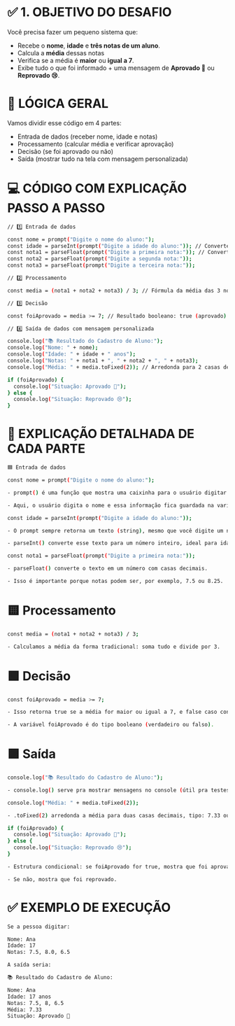 # ✅ 1. OBJETIVO DO DESAFIO

Você precisa fazer um pequeno sistema que:
- Recebe o **nome**, **idade** e **três notas de um aluno**.
- Calcula a **média** dessas notas
- Verifica se a média é **maior** ou **igual a 7**.
- Exibe tudo o que foi informado + uma mensagem de **Aprovado 🎉** ou **Reprovado 😢**.

# 🧠 LÓGICA GERAL

Vamos dividir esse código em 4 partes:

- Entrada de dados (receber nome, idade e notas)
- Processamento (calcular média e verificar aprovação)
- Decisão (se foi aprovado ou não)
- Saída (mostrar tudo na tela com mensagem personalizada)

# 💻 CÓDIGO COM EXPLICAÇÃO PASSO A PASSO

```bash
// 1️⃣ Entrada de dados

const nome = prompt("Digite o nome do aluno:");
const idade = parseInt(prompt("Digite a idade do aluno:")); // Converte string para número inteiro
const nota1 = parseFloat(prompt("Digite a primeira nota:")); // Converte string para número real (float)
const nota2 = parseFloat(prompt("Digite a segunda nota:"));
const nota3 = parseFloat(prompt("Digite a terceira nota:"));

// 2️⃣ Processamento

const media = (nota1 + nota2 + nota3) / 3; // Fórmula da média das 3 notas

// 3️⃣ Decisão

const foiAprovado = media >= 7; // Resultado booleano: true (aprovado) ou false (reprovado)

// 4️⃣ Saída de dados com mensagem personalizada

console.log("📚 Resultado do Cadastro de Aluno:");
console.log("Nome: " + nome);
console.log("Idade: " + idade + " anos");
console.log("Notas: " + nota1 + ", " + nota2 + ", " + nota3);
console.log("Média: " + media.toFixed(2)); // Arredonda para 2 casas decimais

if (foiAprovado) {
  console.log("Situação: Aprovado 🎉");
} else {
  console.log("Situação: Reprovado 😢");
}
```

# 🧩 EXPLICAÇÃO DETALHADA DE CADA PARTE

```bash
🟦 Entrada de dados

const nome = prompt("Digite o nome do aluno:");

- prompt() é uma função que mostra uma caixinha para o usuário digitar algo.

- Aqui, o usuário digita o nome e essa informação fica guardada na variável nome.
```
```bash
const idade = parseInt(prompt("Digite a idade do aluno:"));

- O prompt sempre retorna um texto (string), mesmo que você digite um número.

- parseInt() converte esse texto para um número inteiro, ideal para idade.
```

```bash
const nota1 = parseFloat(prompt("Digite a primeira nota:"));

- parseFloat() converte o texto em um número com casas decimais.

- Isso é importante porque notas podem ser, por exemplo, 7.5 ou 8.25.
```

# 🟨 Processamento

```bash
const media = (nota1 + nota2 + nota3) / 3;

- Calculamos a média da forma tradicional: soma tudo e divide por 3.
```

# 🟩 Decisão

```bash
const foiAprovado = media >= 7;

- Isso retorna true se a média for maior ou igual a 7, e false caso contrário.

- A variável foiAprovado é do tipo booleano (verdadeiro ou falso).
```

# 🟪 Saída

```bash
console.log("📚 Resultado do Cadastro de Aluno:");

- console.log() serve pra mostrar mensagens no console (útil pra testes e exibição).
```

```bash
console.log("Média: " + media.toFixed(2));

- .toFixed(2) arredonda a média para duas casas decimais, tipo: 7.33 ou 6.75.
```

```bash
if (foiAprovado) {
  console.log("Situação: Aprovado 🎉");
} else {
  console.log("Situação: Reprovado 😢");
}

- Estrutura condicional: se foiAprovado for true, mostra que foi aprovado.

- Se não, mostra que foi reprovado.
```

# ✅ EXEMPLO DE EXECUÇÃO

```bash
Se a pessoa digitar:

Nome: Ana
Idade: 17
Notas: 7.5, 8.0, 6.5
```

```bash
A saída seria:

📚 Resultado do Cadastro de Aluno:

Nome: Ana
Idade: 17 anos
Notas: 7.5, 8, 6.5
Média: 7.33
Situação: Aprovado 🎉
```


